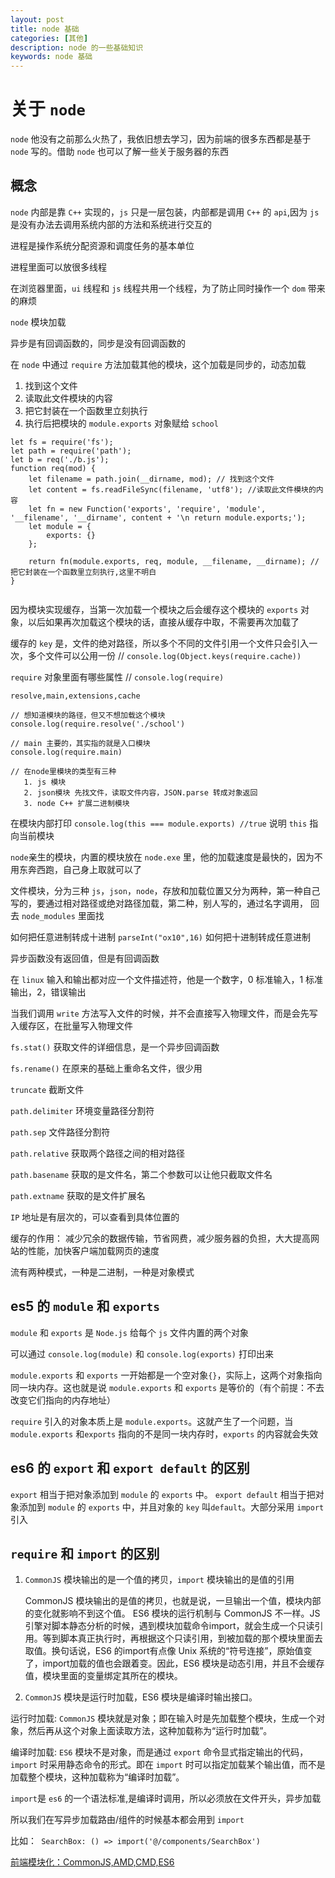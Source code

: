 ```yaml
---
layout: post
title: node 基础
categories: [其他]
description: node 的一些基础知识
keywords: node 基础
---
```


# 关于 `node`

`node` 他没有之前那么火热了，我依旧想去学习，因为前端的很多东西都是基于 `node` 写的。借助 `node` 也可以了解一些关于服务器的东西

## 概念

`node` 内部是靠 `C++` 实现的，`js` 只是一层包装，内部都是调用 `C++` 的 `api`,因为 `js` 是没有办法去调用系统内部的方法和系统进行交互的

进程是操作系统分配资源和调度任务的基本单位

进程里面可以放很多线程

在浏览器里面，`ui` 线程和 `js` 线程共用一个线程，为了防止同时操作一个 `dom` 带来的麻烦

`node` 模块加载

异步是有回调函数的，同步是没有回调函数的

在 `node` 中通过 `require` 方法加载其他的模块，这个加载是同步的，动态加载

1. 找到这个文件
2. 读取此文件模块的内容
3. 把它封装在一个函数里立刻执行
4. 执行后把模块的 `module.exports` 对象赋给 `school`

```
let fs = require('fs');
let path = require('path');
let b = req('./b.js');
function req(mod) {
    let filename = path.join(__dirname, mod); // 找到这个文件
    let content = fs.readFileSync(filename, 'utf8'); //读取此文件模块的内容
    let fn = new Function('exports', 'require', 'module', '__filename', '__dirname', content + '\n return module.exports;');
    let module = {
        exports: {}
    };

    return fn(module.exports, req, module, __filename, __dirname); //把它封装在一个函数里立刻执行,这里不明白
}


```

因为模块实现缓存，当第一次加载一个模块之后会缓存这个模块的 `exports` 对象，以后如果再次加载这个模块的话，直接从缓存中取，不需要再次加载了

缓存的 `key` 是，文件的绝对路径，所以多个不同的文件引用一个文件只会引入一次，多个文件可以公用一份 // `console.log(Object.keys(require.cache))`

`require` 对象里面有哪些属性 // `console.log(require)`

```
resolve,main,extensions,cache

// 想知道模块的路径，但又不想加载这个模块
console.log(require.resolve('./school')

// main 主要的，其实指的就是入口模块
console.log(require.main)

// 在node里模块的类型有三种
   1. js 模块
   2. json模块 先找文件，读取文件内容，JSON.parse 转成对象返回
   3. node C++ 扩展二进制模块
```

在模块内部打印 `console.log(this === module.exports) //true` 说明 `this` 指向当前模块

`node`亲生的模块，内置的模块放在 `node.exe` 里，他的加载速度是最快的，因为不用东奔西跑，自己身上取就可以了

文件模块，分为三种 `js`，`json`，`node`，存放和加载位置又分为两种，第一种自己写的，要通过相对路径或绝对路径加载，第二种，别人写的，通过名字调用，
回去 `node_modules` 里面找

如何把任意进制转成十进制 `parseInt("ox10",16)`
如何把十进制转成任意进制

异步函数没有返回值，但是有回调函数

在 `linux` 输入和输出都对应一个文件描述符，他是一个数字，0 标准输入，1 标准输出，2，错误输出

当我们调用 `write` 方法写入文件的时候，并不会直接写入物理文件，而是会先写入缓存区，在批量写入物理文件

`fs.stat()` 获取文件的详细信息，是一个异步回调函数

`fs.rename()` 在原来的基础上重命名文件，很少用

`truncate` 截断文件

`path.delimiter` 环境变量路径分割符

`path.sep` 文件路径分割符

`path.relative` 获取两个路径之间的相对路径

`path.basename` 获取的是文件名，第二个参数可以让他只截取文件名

`path.extname` 获取的是文件扩展名

`IP` 地址是有层次的，可以查看到具体位置的

缓存的作用：
减少冗余的数据传输，节省网费，减少服务器的负担，大大提高网站的性能，加快客户端加载网页的速度

流有两种模式，一种是二进制，一种是对象模式

## es5 的 `module` 和 `exports`

`module` 和 `exports` 是 `Node.js` 给每个 `js` 文件内置的两个对象

可以通过 `console.log(module)` 和 `console.log(exports)` 打印出来

`module.exports` 和 `exports` 一开始都是一个空对象`{}`，实际上，这两个对象指向同一块内存。这也就是说 `module.exports` 和 `exports` 是等价的（有个前提：不去改变它们指向的内存地址）

`require` 引入的对象本质上是 `module.exports`。这就产生了一个问题，当 `module.exports` 和`exports` 指向的不是同一块内存时，`exports` 的内容就会失效

## es6 的 `export` 和 `export default` 的区别

`export` 相当于把对象添加到 `module` 的 `exports` 中。
`export default` 相当于把对象添加到 `module` 的 `exports` 中，并且对象的 `key` 叫`default`。大部分采用 `import` 引入

## `require` 和 `import` 的区别

1. `CommonJS` 模块输出的是一个值的拷贝，`import` 模块输出的是值的引用

    CommonJS 模块输出的是值的拷贝，也就是说，一旦输出一个值，模块内部的变化就影响不到这个值。
ES6 模块的运行机制与 CommonJS 不一样。JS 引擎对脚本静态分析的时候，遇到模块加载命令import，就会生成一个只读引用。等到脚本真正执行时，再根据这个只读引用，到被加载的那个模块里面去取值。换句话说，ES6 的import有点像 Unix 系统的“符号连接”，原始值变了，import加载的值也会跟着变。因此，ES6 模块是动态引用，并且不会缓存值，模块里面的变量绑定其所在的模块。

2. `CommonJS` 模块是运行时加载，ES6 模块是编译时输出接口。

运行时加载: `CommonJS` 模块就是对象；即在输入时是先加载整个模块，生成一个对象，然后再从这个对象上面读取方法，这种加载称为“运行时加载”。


编译时加载: `ES6` 模块不是对象，而是通过 `export` 命令显式指定输出的代码，`import` 时采用静态命令的形式。即在 `import` 时可以指定加载某个输出值，而不是加载整个模块，这种加载称为“编译时加载”。


`import`是 `es6` 的一个语法标准,是编译时调用，所以必须放在文件开头，异步加载

所以我们在写异步加载路由/组件的时候基本都会用到  `import`

比如：` SearchBox: () => import('@/components/SearchBox')`

[前端模块化：CommonJS,AMD,CMD,ES6](https://juejin.im/post/5aaa37c8f265da23945f365c#comment)
